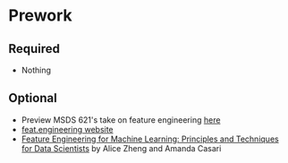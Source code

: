 Prework
======

Required
------

- Nothing
 
Optional
-----

- Preview MSDS 621's take on feature engineering [here](https://github.com/parrt/msds621/blob/master/lectures/feature-engineering.pdf)
- [feat.engineering website](http://www.feat.engineering/)
- [Feature Engineering for Machine Learning: Principles and Techniques for Data Scientists](https://www.amazon.com/dp/B07BNX4MWC) by Alice Zheng and Amanda Casari